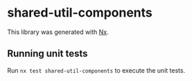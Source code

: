 # shared-util-components

This library was generated with [Nx](https://nx.dev).

## Running unit tests

Run `nx test shared-util-components` to execute the unit tests.
